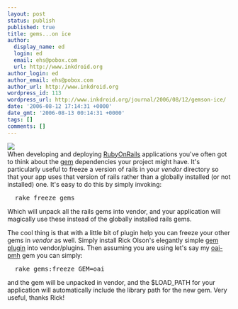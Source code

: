 ```yaml
---
layout: post
status: publish
published: true
title: gems...on ice
author:
  display_name: ed
  login: ed
  email: ehs@pobox.com
  url: http://www.inkdroid.org
author_login: ed
author_email: ehs@pobox.com
author_url: http://www.inkdroid.org
wordpress_id: 113
wordpress_url: http://www.inkdroid.org/journal/2006/08/12/gemson-ice/
date: '2006-08-12 17:14:31 +0000'
date_gmt: '2006-08-13 00:14:31 +0000'
tags: []
comments: []
---
```

<p><a href="http://www.rubygems.org"><img src="http://web.archive.org/web/20070628193008/http://rubygems.org/images/rubygems-125x125t.png" align="left" border="0" /></a><br />
When developing and deploying <a href="http://rubyonrails.org">RubyOnRails</a> applications you've often got to think about the <a href="http://www.rubygems.org/">gem</a> dependencies your project might have. It's particularly useful to freeze a version of rails in your <i>vendor</i> directory so that your app uses that version of rails rather than a globally installed (or not installed) one. It's easy to do this by simply invoking:</p>
<pre>
  rake freeze_gems
</pre>
<p>Which will unpack all the rails gems into vendor, and your application will magically use these instead of the globally installed rails gems.</p>
<p>The cool thing is that with a little bit of plugin help you can freeze your other gems in <i>vendor</i> as well. Simply install Rick Olson's elegantly simple <a href="http://web.archive.org/web/20070729055327/http://svn.techno-weenie.net/projects/plugins/gems/">gem plugin</a> into vendor/plugins. Then assuming you are using let's say my <a href="http://www.textualize.com/ruby-oai">oai-pmh</a> gem you can simply:</p>
<pre>
  rake gems:freeze GEM=oai
</pre>
<p>and the gem will be unpacked in vendor, and the $LOAD_PATH for your application will automatically include the library path for the new gem. Very useful, thanks Rick!</p>
